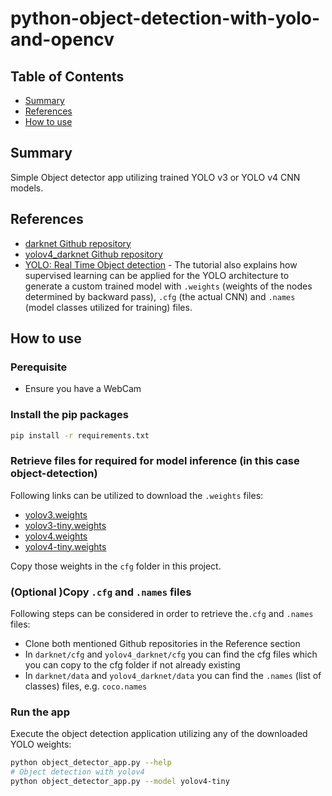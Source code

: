 # python-object-detection-with-yolo-and-opencv

## Table of Contents

+ [Summary](#summary)
+ [References](#references)
+ [How to use](#how-to-use)

## Summary

Simple Object detector app utilizing trained YOLO v3 or YOLO v4 CNN models.

## References 

- [darknet Github repository](https://github.com/pjreddie/darknet)
- [yolov4_darknet Github repository](https://github.com/kiyoshiiriemon/yolov4_darknet)
- [YOLO: Real Time Object detection](https://pjreddie.com/darknet/yolo/) - The tutorial also explains how supervised learning can be applied for the YOLO architecture to generate a custom trained model with `.weights` (weights of the nodes determined by backward pass), `.cfg` (the actual CNN) and `.names` (model classes utilized for training) files.

## How to use

### Perequisite

- Ensure you have a WebCam

### Install the pip packages

```sh
pip install -r requirements.txt
```

### Retrieve files for required for model inference (in this case object-detection)

Following links can be utilized to download the `.weights` files:

- [yolov3.weights](https://pjreddie.com/media/files/yolov3.weights)
- [yolov3-tiny.weights](https://pjreddie.com/media/files/yolov3-tiny.weights)
- [yolov4.weights](https://github.com/AlexeyAB/darknet/releases/download/darknet_yolo_v3_optimal/yolov4.weights)
- [yolov4-tiny.weights](https://github.com/AlexeyAB/darknet/releases/download/darknet_yolo_v4_pre/yolov4-tiny.weights)

Copy those weights in the `cfg` folder in this project.

### (Optional )Copy `.cfg` and `.names` files

Following steps can be considered in order to retrieve the`.cfg` and `.names` files:

- Clone both mentioned Github repositories in the Reference section
- In `darknet/cfg` and `yolov4_darknet/cfg` you can find the cfg files which you can copy to the cfg folder if not already existing 
- In `darknet/data` and `yolov4_darknet/data` you can find the `.names` (list of classes) files, e.g. `coco.names` 

### Run the app

Execute the object detection application utilizing any of the downloaded YOLO weights:

```sh
python object_detector_app.py --help
# Object detection with yolov4
python object_detector_app.py --model yolov4-tiny
```

